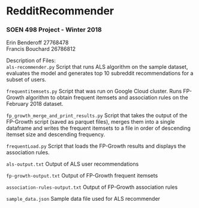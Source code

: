# RedditRecommender

### SOEN 498 Project - Winter 2018

Erin Benderoff 27768478 \
Francis Bouchard 26786812

Description of Files: \
```als-recommender.py``` Script that runs ALS algorithm on the sample dataset, evaluates the model and generates top 10 subreddit recommendations for a subset of users.

```frequentitemsets.py``` Script that was run on Google Cloud cluster. Runs FP-Growth algorithm to obtain frequent itemsets and association rules on the February 2018 dataset.

```fp_growth_merge_and_print_results.py``` Script that takes the output of the FP-Growth script (saved as parquet files), merges them into a single dataframe and writes the frequent itemsets to a file in order of descending itemset size and descending frequency.

```frequentLoad.py``` Script that loads the FP-Growth results and displays the association rules.

```als-output.txt``` Output of ALS user recommendations

```fp-growth-output.txt``` Output of FP-Growth frequent itemsets

```association-rules-output.txt``` Output of FP-Growth association rules

```sample_data.json``` Sample data file used for ALS recommender